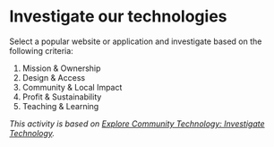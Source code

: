 # Investigate our technologies

Select a popular website or application and investigate based on the following criteria:

1. Mission & Ownership
1. Design & Access
1. Community & Local Impact
1. Profit & Sustainability
1. Teaching & Learning

_This activity is based on [Explore Community Technology: Investigate Technology](https://communitytechnology.github.io/docs/intro-ct/investigate-tech/)._
